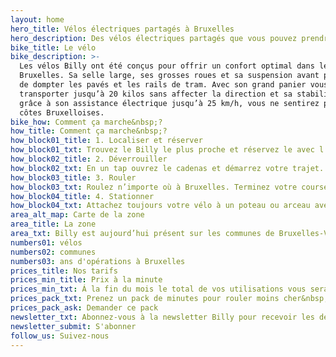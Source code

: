 ```yaml
---
layout: home
hero_title: Vélos électriques partagés à Bruxelles
hero_description: Des vélos électriques partagés que vous pouvez prendre et déposer n’importe où à Bruxelles. Pas de stations de recharge. Votre smartphone est la clé.
bike_title: Le vélo
bike_description: >-
  Les vélos Billy ont été conçus pour offrir un confort optimal dans les rues de
  Bruxelles. Sa selle large, ses grosses roues et sa suspension avant permettent
  de dompter les pavés et les rails de tram. Avec son grand panier vous pourrez
  transporter jusqu’à 20 kilos sans affecter la direction et sa stabilité. Et
  grâce à son assistance électrique jusqu’à 25 km/h, vous ne sentirez pas les
  côtes Bruxelloises.
bike_how: Comment ça marche&nbsp;?
how_title: Comment ça marche&nbsp;?
how_block01_title: 1. Localiser et réserver
how_block01_txt: Trouvez le Billy le plus proche et réservez le avec l’application.
how_block02_title: 2. Déverrouiller
how_block02_txt: En un tap ouvrez le cadenas et démarrez votre trajet.
how_block03_title: 3. Rouler
how_block03_txt: Roulez n’importe où à Bruxelles. Terminez votre course dans la zone Billy.
how_block04_title: 4. Stationner
how_block04_txt: Attachez toujours votre vélo à un poteau ou arceau avec sa chaîne.
area_alt_map: Carte de la zone
area_title: La zone
area_txt: Billy est aujourd’hui présent sur les communes de Bruxelles-Ville, Laeken, Schaerbeek, Etterbeek, Ixelles, Saint-Gilles, Molenbeek-Saint-Jean, Watermael-Boisfort, Auderghem, Woluwé-Saint-Pierre, Woluwé-Saint-Lambert, Forest, Saint-Josse-Ten-Noode et Uccle. Dans les mois qui suivent, de nouveaux vélosseront ajoutés à la flotte, ce qui permettra d’encore augmenter la zone couverte.
numbers01: vélos
numbers02: communes
numbers03: ans d'opérations à Bruxelles
prices_title: Nos tarifs
prices_min_title: Prix à la minute
prices_min_txt: Á la fin du mois le total de vos utilisations vous sera débité.
prices_pack_txt: Prenez un pack de minutes pour rouler moins cher&nbsp;!
prices_pack_ask: Demander ce pack
newsletter_txt: Abonnez-vous à la newsletter Billy pour recevoir les dernières updates&nbsp;!
newsletter_submit: S'abonner
follow_us: Suivez-nous
---
```

